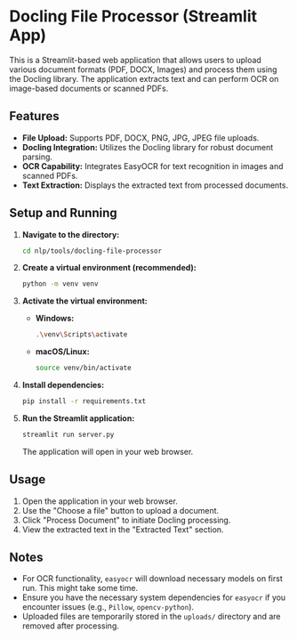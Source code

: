 # Docling File Processor (Streamlit App)

This is a Streamlit-based web application that allows users to upload various document formats (PDF, DOCX, Images) and process them using the Docling library. The application extracts text and can perform OCR on image-based documents or scanned PDFs.

## Features

*   **File Upload:** Supports PDF, DOCX, PNG, JPG, JPEG file uploads.
*   **Docling Integration:** Utilizes the Docling library for robust document parsing.
*   **OCR Capability:** Integrates EasyOCR for text recognition in images and scanned PDFs.
*   **Text Extraction:** Displays the extracted text from processed documents.

## Setup and Running

1.  **Navigate to the directory:**
    ```bash
    cd nlp/tools/docling-file-processor
    ```

2.  **Create a virtual environment (recommended):**
    ```bash
    python -m venv venv
    ```

3.  **Activate the virtual environment:**
    *   **Windows:**
        ```bash
        .\venv\Scripts\activate
        ```
    *   **macOS/Linux:**
        ```bash
        source venv/bin/activate
        ```

4.  **Install dependencies:**
    ```bash
    pip install -r requirements.txt
    ```

5.  **Run the Streamlit application:**
    ```bash
    streamlit run server.py
    ```

    The application will open in your web browser.

## Usage

1.  Open the application in your web browser.
2.  Use the "Choose a file" button to upload a document.
3.  Click "Process Document" to initiate Docling processing.
4.  View the extracted text in the "Extracted Text" section.

## Notes

*   For OCR functionality, `easyocr` will download necessary models on first run. This might take some time.
*   Ensure you have the necessary system dependencies for `easyocr` if you encounter issues (e.g., `Pillow`, `opencv-python`).
*   Uploaded files are temporarily stored in the `uploads/` directory and are removed after processing.
